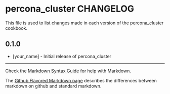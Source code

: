percona_cluster CHANGELOG
========================

This file is used to list changes made in each version of the percona_cluster cookbook.

0.1.0
-----
- [your_name] - Initial release of percona_cluster

- - -
Check the [Markdown Syntax Guide](http://daringfireball.net/projects/markdown/syntax) for help with Markdown.

The [Github Flavored Markdown page](http://github.github.com/github-flavored-markdown/) describes the differences between markdown on github and standard markdown.
